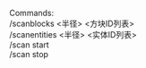 Commands:  
/scanblocks <半径> <方块ID列表>  
/scanentities <半径> <实体ID列表>  
/scan start <radius> <block>  
/scan stop
